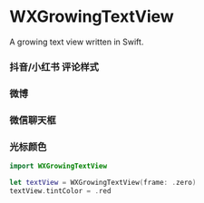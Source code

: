 # WXGrowingTextView
A growing text view written in Swift.


### 抖音/小红书 评论样式


### 微博


### 微信聊天框


### 光标颜色

```swift
import WXGrowingTextView

let textView = WXGrowingTextView(frame: .zero)
textView.tintColor = .red
```
